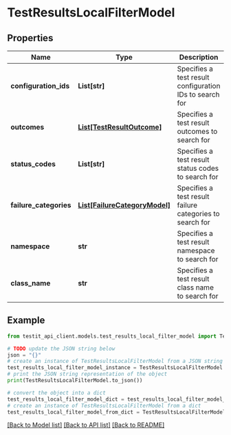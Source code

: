 # TestResultsLocalFilterModel


## Properties

Name | Type | Description | Notes
------------ | ------------- | ------------- | -------------
**configuration_ids** | **List[str]** | Specifies a test result configuration IDs to search for | [optional] 
**outcomes** | [**List[TestResultOutcome]**](TestResultOutcome.md) | Specifies a test result outcomes to search for | [optional] 
**status_codes** | **List[str]** | Specifies a test result status codes to search for | [optional] 
**failure_categories** | [**List[FailureCategoryModel]**](FailureCategoryModel.md) | Specifies a test result failure categories to search for | [optional] 
**namespace** | **str** | Specifies a test result namespace to search for | [optional] 
**class_name** | **str** | Specifies a test result class name to search for | [optional] 

## Example

```python
from testit_api_client.models.test_results_local_filter_model import TestResultsLocalFilterModel

# TODO update the JSON string below
json = "{}"
# create an instance of TestResultsLocalFilterModel from a JSON string
test_results_local_filter_model_instance = TestResultsLocalFilterModel.from_json(json)
# print the JSON string representation of the object
print(TestResultsLocalFilterModel.to_json())

# convert the object into a dict
test_results_local_filter_model_dict = test_results_local_filter_model_instance.to_dict()
# create an instance of TestResultsLocalFilterModel from a dict
test_results_local_filter_model_from_dict = TestResultsLocalFilterModel.from_dict(test_results_local_filter_model_dict)
```
[[Back to Model list]](../README.md#documentation-for-models) [[Back to API list]](../README.md#documentation-for-api-endpoints) [[Back to README]](../README.md)



